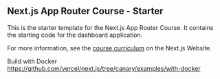 ## Next.js App Router Course - Starter

This is the starter template for the Next.js App Router Course. It contains the starting code for the dashboard application.

For more information, see the [course curriculum](https://nextjs.org/learn) on the Next.js Website.

Build with Docker
https://github.com/vercel/next.js/tree/canary/examples/with-docker